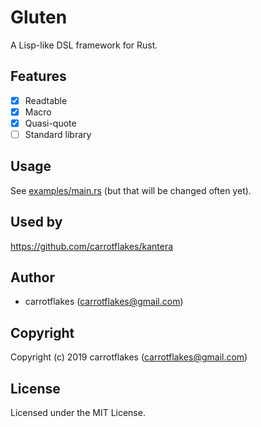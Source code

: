 # Gluten
A Lisp-like DSL framework for Rust.

## Features
- [x] Readtable
- [x] Macro
- [x] Quasi-quote
- [ ] Standard library

## Usage
See [examples/main.rs](https://github.com/carrotflakes/gluten/blob/master/examples/main.rs) (but that will be changed often yet).

## Used by
https://github.com/carrotflakes/kantera

## Author

* carrotflakes (carrotflakes@gmail.com)

## Copyright

Copyright (c) 2019 carrotflakes (carrotflakes@gmail.com)

## License

Licensed under the MIT License.
